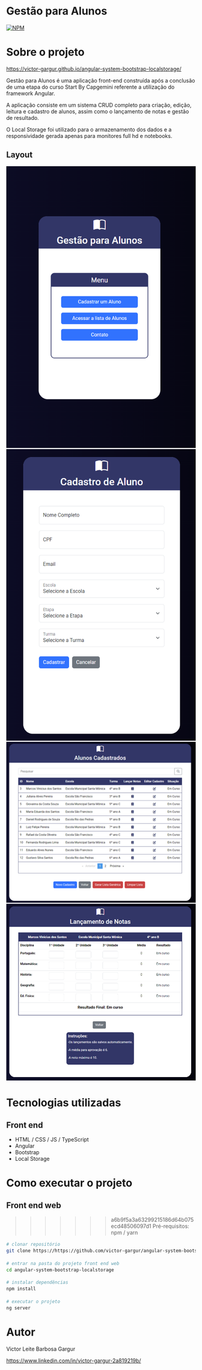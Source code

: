 # Gestão para Alunos

[![NPM](https://img.shields.io/npm/l/react)](https://github.com/victor-gargur/angular-system-bootstrap-localstorage/blob/main/LICENSE)

# Sobre o projeto

https://victor-gargur.github.io/angular-system-bootstrap-localstorage/

Gestão para Alunos é uma aplicação front-end construída após a conclusão de uma etapa do curso Start By Capgemini referente a utilização do framework Angular.

A aplicação consiste em um sistema CRUD completo para criação, edição, leitura e cadastro de alunos, assim como o lançamento de notas e gestão de resultado.

O Local Storage foi utilizado para o armazenamento dos dados e a responsividade gerada apenas para monitores full hd e notebooks.

## Layout

![Home](https://github.com/victor-gargur/angular-system-bootstrap-localstorage/blob/main/src/assets/home.png)
![Cadastro Aluno](https://github.com/victor-gargur/angular-system-bootstrap-localstorage/blob/main/src/assets/criar-cadastro.png)
![Lista Alunos](https://github.com/victor-gargur/angular-system-bootstrap-localstorage/blob/main/src/assets/lista-cadastros.png)
![Lançamento de Notas](https://github.com/victor-gargur/angular-system-bootstrap-localstorage/blob/main/src/assets/lancamento-notas.png)

# Tecnologias utilizadas

## Front end

- HTML / CSS / JS / TypeScript
- Angular
- Bootstrap
- Local Storage

# Como executar o projeto

## Front end web

> > > > > > > a6b9f5a3a63299215186d64b075ecd48506097d1
> > > > > > > Pré-requisitos: npm / yarn

```bash
# clonar repositório
git clone https://https://github.com/victor-gargur/angular-system-bootstrap-localstorage

# entrar na pasta do projeto front end web
cd angular-system-bootstrap-localstorage

# instalar dependências
npm install

# executar o projeto
ng server
```

# Autor

Victor Leite Barbosa Gargur

https://www.linkedin.com/in/victor-gargur-2a819219b/
